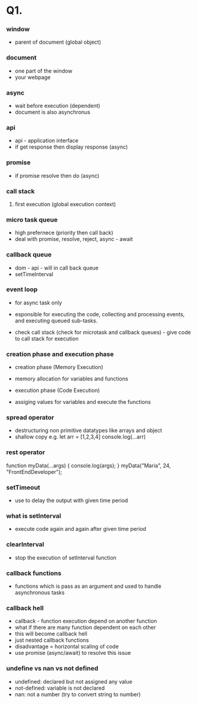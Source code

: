 # Q1.

### window

- parent of document (global object)

### document

- one part of the window
- your webpage

### async

- wait before execution (dependent)
- document is also asynchronus

### api

- api - application interface
- if get response then display response (async)

### promise

- if promise resolve then do (async)

### call stack

1. first execution (global execution context)

### micro task queue

- high prefernece (priority then call back)
- deal with promise, resolve, reject, async - await

### callback queue

- dom - api - will in call back queue
- setTimeInterval

### event loop

- for async task only

- esponsible for executing the code, collecting and processing events, and executing queued sub-tasks.

- check call stack (check for microtask and callback queues) - give code to call stack for execution

### creation phase and execution phase

- creation phase (Memory Execution)
- memory allocation for variables and functions

- execution phase (Code Execution)
- assiging values for variables and execute the functions

### spread operator

- destructuring non primitive datatypes like arrays and object
- shallow copy
  e.g. let arr = [1,2,3,4]
  console.log(...arr)

### rest operator

function myData(...args) {
console.log(args);
}
myData("Maria", 24, "FrontEndDeveloper");

### setTimeout

- use to delay the output with given time period

### what is setInterval

- execute code again and again after given time period

### clearInterval

- stop the execution of setInterval function

### callback functions

- functions which is pass as an argument and used to handle asynchronous tasks

### callback hell

- callback - function execution depend on another function
- what if there are many function dependent on each other
- this will become callback hell
- just nested callback functions
- disadvantage = horizontal scaling of code
- use promise (async/await) to resolve this issue

### undefine vs nan vs not defined

- undefined: declared but not assigned any value
- not-defined: variable is not declared
- nan: not a number (try to convert string to number)
